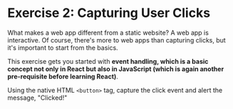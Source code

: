 
# Exercise 2: Capturing User Clicks

What makes a web app different from a static website? A web app is interactive. Of course, there's more to web apps than capturing clicks, but it's important to start from the basics.

This exercise gets you started with  **event handling, which is a basic concept not only in React but also in JavaScript (which is again another pre-requisite before learning React)**.

Using the native HTML  `<button>`  tag, capture the click event and alert the message, "Clicked!"
